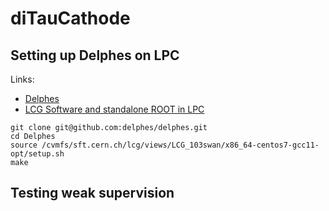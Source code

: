 # diTauCathode

## Setting up Delphes on LPC

Links:
* [Delphes](https://github.com/delphes/delphes/tree/master)
* [LCG Software and standalone ROOT in LPC](https://uscms.org/uscms_at_work/computing/setup/setup_software.shtml#lcgsoft)

```
git clone git@github.com:delphes/delphes.git
cd Delphes
source /cvmfs/sft.cern.ch/lcg/views/LCG_103swan/x86_64-centos7-gcc11-opt/setup.sh 
make
```

## Testing weak supervision
